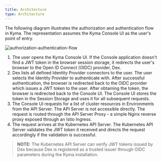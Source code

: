 ```yaml
---
title: Architecture
type: Architecture
---
```


The following diagram illustrates the authorization and authentication flow in Kyma. The representation assumes the Kyma Console UI as the user's point of entry.

![authorization-authentication-flow](./assets/001-kyma-authorization.png)

1. The user opens the Kyma Console UI. If the Console application doesn't find a JWT token in the browser session storage, it redirects the user's browser to the Open ID Connect (OIDC) provider, Dex.
2. Dex lists all defined Identity Provider connectors to the user. The user selects the Identity Provider to authenticate with. After successful authentication, the browser is redirected back to the OIDC provider which issues a JWT token to the user. After obtaining the token, the browser is redirected back to the Console UI. The Console UI stores the token in the Session Storage and uses it for all subsequent requests.
3. The Console UI requests for a list of cluster resources in Environments from the API Server. The API Server is not accessible directly. The request is routed through the API Server Proxy - a simple Nginx reverse proxy exposed through an Istio Ingress.
4. The request arrives at the Kubernetes API Server. The Kubernetes API Server validates the JWT token it received and directs the request accordingly if the validation is successful.

>**NOTE:** The Kubernetes API Server can verify JWT tokens issued by Dex because Dex is registered as a trusted issuer through OIDC parameters during the Kyma installation.  
